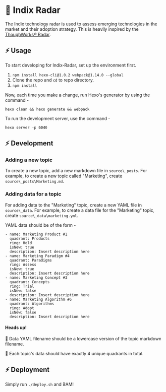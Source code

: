 # 📡 Indix Radar

The Indix technology radar is used to assess emerging technologies in the market and their adoption strategy. This is heavily inspired by the [ThoughWorks® Radar](https://github.com/thoughtworks/build-your-own-radar).


## ⚡ Usage

To start developing for Indix-Radar, set up the environment first.

1. `npm install hexo-cli@1.0.2 webpack@1.14.0 --global`
2. Clone the repo and `cd` to repo directory.
3. `npm install`

Now, each time you make a change, run Hexo's generator by using the command - 

```
hexo clean && hexo generate && webpack
```

To run the development server, use the command - 

```
hexo server -p 6040
```

## ⚡ Development

### Adding a new topic

To create a new topic, add a new markdown file in `source\_posts`. For example, to create a new topic called "Marketing", create `source\_posts\Marketing.md`.

### Adding data for a topic

For adding data to the "Marketing" topic, create a new YAML file in `source\_data`. For example, to create a data file for the "Marketing" topic, create `source\_data\marketing.yml`.

YAML data should be of the form - 

```
- name: Marketing Product #1
  quadrant: Products
  ring: Hold
  isNew: true
  description: Insert description here
- name: Marketing Paradigm #4
  quadrant: Paradigms
  ring: Assess
  isNew: true
  description: Insert description here
- name: Marketing Concept #3
  quadrant: Concepts
  ring: Trial
  isNew: false
  description: Insert description here
- name: Marketing Algorithm #6
  quadrant: Algorithms
  ring: Adopt
  isNew: false
  description: Insert description here
```

#### Heads up!
🔔  Data YAML filename should be a lowercase version of the topic markdown filename.

🔔  Each topic's data should have exactly 4 unique quadrants in total.


## ⚡ Deployment

Simply run `./deploy.sh` and BAM!
